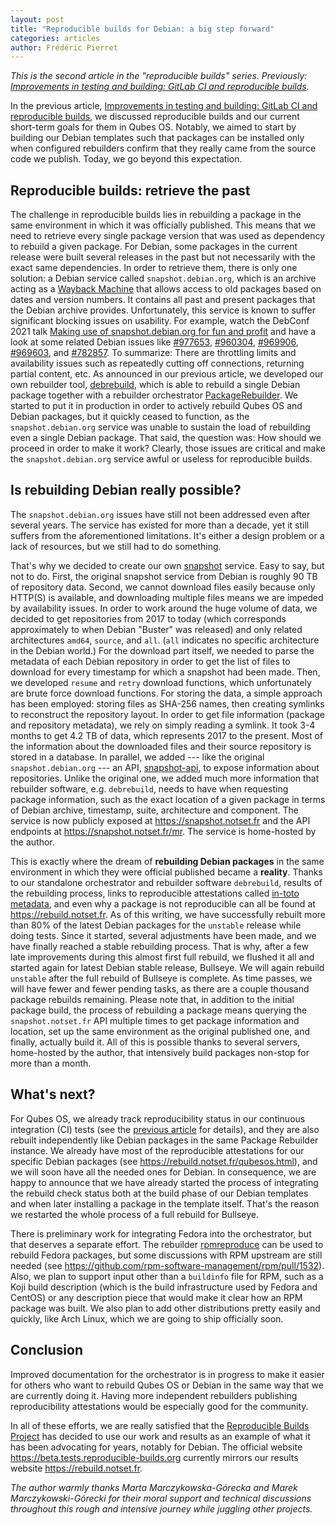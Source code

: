 ```yaml
---
layout: post
title: "Reproducible builds for Debian: a big step forward"
categories: articles
author: Frédéric Pierret
---
```


_This is the second article in the "reproducible builds" series.
Previously: [Improvements in testing and building: GitLab CI and reproducible builds](/news/2021/02/28/improvements-in-testing-and-building/)._

In the previous article, [Improvements in testing and building: GitLab CI and reproducible builds](/news/2021/02/28/improvements-in-testing-and-building/#reproducible-builds), we discussed reproducible builds and our current short-term goals for them in Qubes OS. Notably, we aimed to start by building our Debian templates such that packages can be installed only when configured rebuilders confirm that they really came from the source code we publish. Today, we go beyond this expectation.

Reproducible builds: retrieve the past
--------------------------------------

The challenge in reproducible builds lies in rebuilding a package in the same environment in which it was officially published. This means that we need to retrieve every single package version that was used as dependency to rebuild a given package. For Debian, some packages in the current release were built several releases in the past but not necessarily with the exact same dependencies. In order to retrieve them, there is only one solution: a Debian service called `snapshot.debian.org`, which is an archive acting as a [Wayback Machine](https://web.archive.org/) that allows access to old packages based on dates and version numbers. It contains all past and present packages that the Debian archive provides. Unfortunately, this service is known to suffer significant blocking issues on usability. For example, watch the DebConf 2021 talk [Making use of snapshot.debian.org for fun and profit](https://debconf21.debconf.org/talks/22-making-use-of-snapshotdebianorg-for-fun-and-profit/) and have a look at some related Debian issues like [#977653](https://bugs.debian.org/cgi-bin/bugreport.cgi?bug=%977653), [#960304](https://bugs.debian.org/cgi-bin/bugreport.cgi?bug=%960304), [#969906](https://bugs.debian.org/cgi-bin/bugreport.cgi?bug=%969906), [#969603](https://bugs.debian.org/cgi-bin/bugreport.cgi?bug=%969603), and [#782857](https://bugs.debian.org/cgi-bin/bugreport.cgi?bug=%782857). To summarize: There are throttling limits and availability issues such as repeatedly cutting off connections, returning partial content, etc. As announced in our previous article, we developed our own rebuilder tool, [debrebuild](https://github.com/fepitre/debrebuild), which is able to rebuild a single Debian package together with a rebuilder orchestrator [PackageRebuilder](https://github.com/fepitre/package-rebuilder). We started to put it in production in order to actively rebuild Qubes OS and Debian packages, but it quickly ceased to function, as the `snapshot.debian.org` service was unable to sustain the load of rebuilding even a single Debian package. That said, the question was: How should we proceed in order to make it work? Clearly, those issues are critical and make the `snapshot.debian.org` service awful or useless for reproducible builds.

Is rebuilding Debian really possible?
-------------------------------------

The `snapshot.debian.org` issues have still not been addressed even after several years. The service has existed for more than a decade, yet it still suffers from the aforementioned limitations. It's either a design problem or a lack of resources, but we still had to do something.

That's why we decided to create our own [snapshot](https://github.com/fepitre/debian-snapshot) service. Easy to say, but not to do. First, the original snapshot service from Debian is roughly 90 TB of repository data. Second, we cannot download files easily because only HTTP(S) is available, and downloading multiple files means we are impeded by availability issues.
In order to work around the huge volume of data, we decided to get repositories from 2017 to today (which corresponds approximately to when Debian "Buster" was released) and only related architectures `amd64`, `source`, and `all`. (`all` indicates no specific architecture in the Debian world.) For the download part itself, we needed to parse the metadata of each Debian repository in order to get the list of files to download for every timestamp for which a snapshot had been made. Then, we developed `resume` and `retry` download functions, which unfortunately are brute force download functions. For storing the data, a simple approach has been employed: storing files as SHA-256 names, then creating symlinks to reconstruct the repository layout. In order to get file information (package and repository metadata), we rely on simply reading a symlink. It took 3-4 months to get 4.2 TB of data, which represents 2017 to the present. Most of the information about the downloaded files and their source repository is stored in a database. In parallel, we added --- like the original `snapshot.debian.org` --- an API, [snapshot-api](https://github.com/fepitre/debian-snapshot#API), to expose information about repositories. Unlike the original one, we added much more information that rebuilder software, e.g. `debrebuild`, needs to have when requesting package information, such as the exact location of a given package in terms of Debian archive, timestamp, suite, architecture and component. The service is now publicly exposed at <https://snapshot.notset.fr> and the API endpoints at <https://snapshot.notset.fr/mr>. The service is home-hosted by the author.

This is exactly where the dream of **rebuilding Debian packages** in the same environment in which they were official published became a **reality**. Thanks to our standalone orchestrator and rebuilder software `debrebuild`, results of the rebuilding process, links to reproducible attestations called [in-toto metadata](https://in-toto.io/), and even why a package is not reproducible can all be found at <https://rebuild.notset.fr>. As of this writing, we have successfully rebuilt more than 80% of the latest Debian packages for the `unstable` release while doing tests. Since it started, several adjustments have been made, and we have finally reached a stable rebuilding process. That is why, after a few late improvements during this almost first full rebuild, we flushed it all and started again for latest Debian stable release, Bullseye. We will again rebuild `unstable` after the full rebuild of Bullseye is complete. As time passes, we will have fewer and fewer pending tasks, as there are a couple thousand package rebuilds remaining. Please note that, in addition to the initial package build, the process of rebuilding a package means querying the `snapshot.notset.fr` API multiple times to get package information and location, set up the same environment as the original published one, and finally, actually build it. All of this is possible thanks to several servers, home-hosted by the author, that intensively build packages non-stop for more than a month.

What's next?
------------

For Qubes OS, we already track reproducibility status in our continuous integration (CI) tests (see the [previous article](/news/2021/02/28/improvements-in-testing-and-building/) for details), and they are also rebuilt independently like Debian packages in the same Package Rebuilder instance. We already have most of the reproducible attestations for our specific Debian packages (see <https://rebuild.notset.fr/qubesos.html>), and we will soon have all the needed ones for Debian. In consequence, we are happy to announce that we have already started the process of integrating the rebuild check status both at the build phase of our Debian templates and when later installing a package in the template itself. That's the reason we restarted the whole process of a full rebuild for Bullseye.

There is preliminary work for integrating Fedora into the orchestrator, but that deserves a separate effort. The rebuilder [rpmreproduce](https://github.com/fepitre/rpmreproduce) can be used to rebuild Fedora packages, but some discussions with RPM upstream are still needed (see <https://github.com/rpm-software-management/rpm/pull/1532>). Also, we plan to support input other than a `buildinfo` file for RPM, such as a  Koji build description (which is the build infrastructure used by Fedora and CentOS) or any description piece that would make it clear how an RPM package was built. We also plan to add other distributions pretty easily and quickly, like Arch Linux, which we are going to ship officially soon.

Conclusion
----------

Improved documentation for the orchestrator is in progress to make it easier for others who want to rebuild Qubes OS or Debian in the same way that we are currently doing it. Having more independent rebuilders publishing reproducibility attestations would be especially good for the community.

In all of these efforts, we are really satisfied that the [Reproducible Builds Project](https://reproducible-builds.org/) has decided to use our work and results as an example of what it has been advocating for years, notably for Debian. The official website <https://beta.tests.reproducible-builds.org> currently mirrors our results website <https://rebuild.notset.fr>.

_The author warmly thanks Marta Marczykowska-Górecka and Marek Marczykowski-Górecki for their moral support and technical discussions throughout this rough and intensive journey while juggling other projects._
